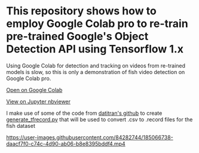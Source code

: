 # This repository shows how to employ Google Colab pro to re-train pre-trained Google's Object Detection API using Tensorflow 1.x

Using Google Colab for detection and tracking on videos from re-trained models is slow, so this is only a demonstration of fish video detection on Google Colab pro.

[Open on Google Colab](https://colab.research.google.com/drive/144IsyG8X_CBeqDgeFheK76XWIB-5CO1O?usp=sharing)

[View on Jupyter nbviewer](https://nbviewer.org/github/yijing-sie/fish-video-detection-with-colab-tf1/blob/main/fish_detection_with_colab_tf1.ipynb)

I make use of some of the code from [datitran's github](https://github.com/datitran/raccoon_dataset/blob/master/generate_tfrecord.py) to create [generate_tfrecord.py](generate_tfrecord.py) that will be used to convert .csv to .record files for the fish dataset

https://user-images.githubusercontent.com/84282744/185066738-daacf7f0-c74c-4d90-ab06-b8e8395bddf4.mp4

